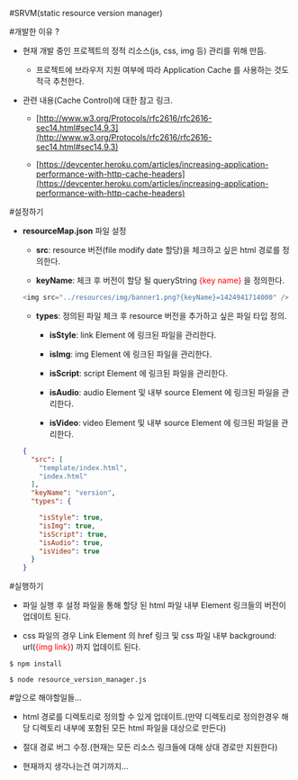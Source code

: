 
#SRVM(static resource version manager)

#개발한 이유 ?

- 현재 개발 중인 프로젝트의 정적 리소스(js, css, img 등) 관리를 위해 만듬.

	- 프로젝트에 브라우저 지원 여부에 따라 Application Cache 를 사용하는 것도 적극 추천한다.

- 관련 내용(Cache Control)에 대한 참고 링크.

	- [http://www.w3.org/Protocols/rfc2616/rfc2616-sec14.html#sec14.9.3](http://www.w3.org/Protocols/rfc2616/rfc2616-sec14.html#sec14.9.3)

	- [https://devcenter.heroku.com/articles/increasing-application-performance-with-http-cache-headers](https://devcenter.heroku.com/articles/increasing-application-performance-with-http-cache-headers)

#설정하기

- **resourceMap.json** 파일 설정

	- **src**: resource 버전(file modify date 할당)을 체크하고 싶은 html 경로를 정의한다.

	- **keyName**: 체크 후 버전이 할당 될 queryString <span style="color:red">{key name}</span> 을 정의한다.
	```javascript
	<img src="../resources/img/banner1.png?{keyName}=1424941714000" />
	```
	- **types**: 정의된 파일 체크 후 resource 버전을 추가하고 싶은 파일 타입 정의.

		- **isStyle**: link Element 에 링크된 파일을 관리한다.

		- **isImg**: img Element 에 링크된 파일을 관리한다.

		- **isScript**: script Element 에 링크된 파일을 관리한다.

		- **isAudio**: audio Element 및 내부 source Element 에 링크된 파일을 관리한다.

		- **isVideo**: video Element 및 내부 source Element 에 링크된 파일을 관리한다.

	```json
	{
	  "src": [
		"template/index.html",
		"index.html"
	  ],
	  "keyName": "version",
	  "types": {

		"isStyle": true,
		"isImg": true,
		"isScript": true,
		"isAudio": true,
		"isVideo": true
	  }
	}
	```
	
#실행하기

- 파일 실행 후 설정 파일을 통해 할당 된 html 파일 내부 Element 링크들의 버전이 업데이트 된다.

- css 파일의 경우 Link Element 의 href 링크 및 css 파일 내부 background: url(<span style="color:red">{img link}</span>) 까지 업데이트 된다.

```vim
$ npm install

$ node resource_version_manager.js
```

#앞으로 해야할일들...

- html 경로를 디렉토리로 정의할 수 있게 업데이트.(만약 디렉토리로 정의한경우 해당 디렉토리 내부에 포함된 모든 html 파일을 대상으로 만든다)

- 절대 경로 버그 수정.(현재는 모든 리소스 링크들에 대해 상대 경로만 지원한다)

- 현재까지 생각나는건 여기까지...






























